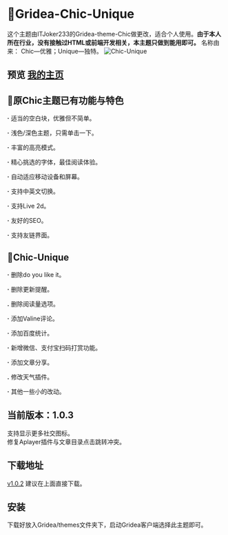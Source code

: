 # 🌻Gridea-Chic-Unique
这个主题由ITJoker233的Gridea-theme-Chic做更改，适合个人使用。**由于本人所在行业，没有接触过HTML或前端开发相关，本主题只做到能用即可。**
名称由来：
Chic—优雅；Unique—独特。
![Chic-Unique](https://i.loli.net/2020/01/22/I2oZv8Ql7RuOcDi.png)
## 预览 [我的主页](https://xiangyi715.github.io/)
## 🎯原Chic主题已有功能与特色
**·** 适当的空白块，优雅但不简单。

**·** 浅色/深色主题，只需单击一下。

**·** 丰富的高亮模式。

**·** 精心挑选的字体，最佳阅读体验。

**·** 自动适应移动设备和屏幕。

**·** 支持中英文切换。

**·** 支持Live 2d。

**·** 友好的SEO。

**·** 支持友链界面。
## 🎯Chic-Unique
**·** 删除do you like it。

**·** 删除更新提醒。

**.** 删除阅读量选项。

**·** 添加Valine评论。

**·** 添加百度统计。

**·** 新增微信、支付宝扫码打赏功能。

**·** 添加文章分享。

**.** 修改天气插件。

**·** 其他一些小的改动。
## 当前版本：1.0.3
支持显示更多社交图标。
</br>
修复Aplayer插件与文章目录点击跳转冲突。
## 下载地址
[v1.0.2](https://github.com/xiangyi715/Gridea-Chic-Unique/releases/tag/latest)
建议在上面直接下载。
## 安装
下载好放入Gridea/themes文件夹下，启动Gridea客户端选择此主题即可。

